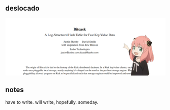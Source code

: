 ## deslocado  
[![bitcask](./assets/deslocado.png)](https://riak.com/assets/bitcask-intro.pdf)  

## notes  
have to write. will write, hopefully. someday. 
